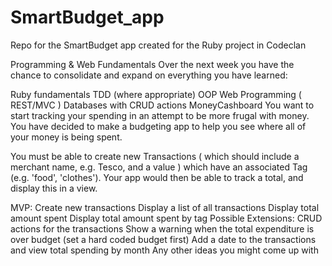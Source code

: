 # SmartBudget_app
Repo for the SmartBudget app created for the Ruby project in Codeclan


Programming & Web Fundamentals
Over the next week you have the chance to consolidate and expand on everything you have learned:

Ruby fundamentals
TDD (where appropriate)
OOP
Web Programming ( REST/MVC )
Databases with CRUD actions
MoneyCashboard
You want to start tracking your spending in an attempt to be more frugal with money. You have decided to make a budgeting app to help you see where all of your money is being spent.

You must be able to create new Transactions ( which should include a merchant name, e.g. Tesco, and a value ) which have an associated Tag (e.g. 'food', 'clothes'). Your app would then be able to track a total, and display this in a view.

MVP:
Create new transactions
Display a list of all transactions
Display total amount spent
Display total amount spent by tag
Possible Extensions:
CRUD actions for the transactions
Show a warning when the total expenditure is over budget (set a hard coded budget first)
Add a date to the transactions and view total spending by month
Any other ideas you might come up with

